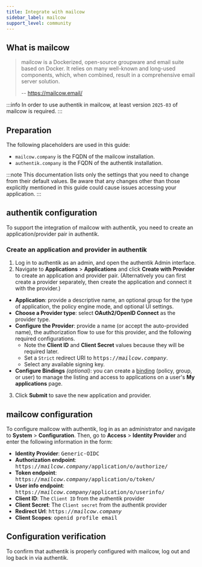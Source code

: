 ```yaml
---
title: Integrate with mailcow
sidebar_label: mailcow
support_level: community
---
```


## What is mailcow

> mailcow is a Dockerized, open-source groupware and email suite based on Docker. It relies on many well-known and long-used components, which, when combined, result in a comprehensive email server solution.
>
> -- https://mailcow.email/

:::info
In order to use authentik in mailcow, at least version `2025-03` of mailcow is required.
:::

## Preparation

The following placeholders are used in this guide:

- `mailcow.company` is the FQDN of the mailcow installation.
- `authentik.company` is the FQDN of the authentik installation.

:::note
This documentation lists only the settings that you need to change from their default values. Be aware that any changes other than those explicitly mentioned in this guide could cause issues accessing your application.
:::

## authentik configuration

To support the integration of mailcow with authentik, you need to create an application/provider pair in authentik.

### Create an application and provider in authentik

1. Log in to authentik as an admin, and open the authentik Admin interface.
2. Navigate to **Applications** > **Applications** and click **Create with Provider** to create an application and provider pair. (Alternatively you can first create a provider separately, then create the application and connect it with the provider.)

- **Application**: provide a descriptive name, an optional group for the type of application, the policy engine mode, and optional UI settings.
- **Choose a Provider type**: select **OAuth2/OpenID Connect** as the provider type.
- **Configure the Provider**: provide a name (or accept the auto-provided name), the authorization flow to use for this provider, and the following required configurations.
    - Note the **Client ID** and **Client Secret** values because they will be required later.
    - Set a `Strict` redirect URI to <kbd>https://<em>mailcow.company</em></kbd>.
    - Select any available signing key.
- **Configure Bindings** _(optional)_: you can create a [binding](/docs/add-secure-apps/flows-stages/bindings/) (policy, group, or user) to manage the listing and access to applications on a user's **My applications** page.

3. Click **Submit** to save the new application and provider.

## mailcow configuration

To configure mailcow with authentik, log in as an administrator and navigate to **System** > **Configuration**.
Then, go to **Access** > **Identity Provider** and enter the following information in the form:

- **Identity Provider**: <kbd>Generic-OIDC</kbd>
- **Authorization endpoint**: <kbd>https://<em>mailcow.company</em>/application/o/authorize/</kbd>
- **Token endpoint**: <kbd>https://<em>mailcow.company</em>/application/o/token/</kbd>
- **User info endpoint**: <kbd>https://<em>mailcow.company</em>/application/o/userinfo/</kbd>
- **Client ID**: The `Client ID` from the authentik provider
- **Client Secret**: The `Client secret` from the authentik provider
- **Redirect Url**: <kbd>https://<em>mailcow.company</em></kbd>
- **Client Scopes**: <kbd>openid profile email</kbd>

## Configuration verification

To confirm that authentik is properly configured with mailcow, log out and log back in via authentik.
